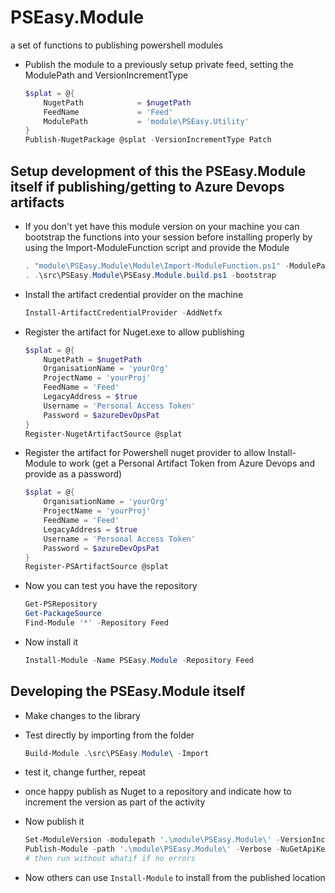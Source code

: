 # PSEasy.Module

a set of functions to publishing powershell modules

- Publish the module to a previously setup private feed, setting the ModulePath and VersionIncrementType

    ```powershell
    $splat = @{
        NugetPath            = $nugetPath
        FeedName             = 'Feed'
        ModulePath           = 'module\PSEasy.Utility'
    }
    Publish-NugetPackage @splat -VersionIncrementType Patch
    ```


## Setup development of this the PSEasy.Module itself if publishing/getting to Azure Devops artifacts

- If you don't yet have this module version on your machine you can bootstrap the functions into your session before installing properly by using the Import-ModuleFunction script and provide the Module

    ``` powershell
    . "module\PSEasy.Module\Module\Import-ModuleFunction.ps1" -ModulePath "$projectRoot\module\PSEasy.Utility"
    . .\src\PSEasy.Module\PSEasy.Module.build.ps1 -bootstrap
    ```

- Install the artifact credential provider on the machine

    ``` powershell
    Install-ArtifactCredentialProvider -AddNetfx
    ```

- Register the artifact for Nuget.exe to allow publishing

    ``` powershell
    $splat = @{
        NugetPath = $nugetPath
        OrganisationName = 'yourOrg'
        ProjectName = 'yourProj'
        FeedName = 'Feed'
        LegacyAddress = $true
        Username = 'Personal Access Token'
        Password = $azureDevOpsPat
    }
    Register-NugetArtifactSource @splat
    ```

- Register the artifact for Powershell nuget provider to allow Install-Module to work (get a Personal Artifact Token from Azure Devops and provide as a password)

    ``` powershell
    $splat = @{
        OrganisationName = 'yourOrg'
        ProjectName = 'yourProj'
        FeedName = 'Feed'
        LegacyAddress = $true
        Username = 'Personal Access Token'
        Password = $azureDevOpsPat
    }
    Register-PSArtifactSource @splat
    ```

- Now you can test you have the repository

    ``` powershell
    Get-PSRepository
    Get-PackageSource
    Find-Module '*' -Repository Feed
    ```

- Now install it

    ``` powershell
    Install-Module -Name PSEasy.Module -Repository Feed
    ```

## Developing the PSEasy.Module itself

- Make changes to the library
- Test directly by importing from the folder

    ``` powershell
    Build-Module .\src\PSEasy.Module\ -Import
    ```

- test it, change further, repeat
- once happy publish as Nuget to a repository and indicate how to increment the version as part of the activity

- Now publish it

    ``` powershell
    Set-ModuleVersion -modulepath '.\module\PSEasy.Module\' -VersionIncrementType Patch
    Publish-Module -path '.\module\PSEasy.Module\' -Verbose -NuGetApiKey 'Your key here' -whatif
    # then run without whatif if no errors
    ```

- Now others can use ```Install-Module``` to install from the published location
